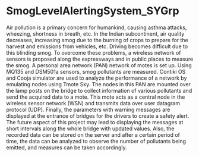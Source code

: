 # SmogLevelAlertingSystem_SYGrp
Air pollution is a primary concern for humankind, causing asthma attacks, wheezing, shortness in breath, etc. In the Indian subcontinent, air quality decreases, increasing smog due to the burning of crops to prepare for the harvest and emissions from vehicles, etc. Driving becomes difficult due to this blinding smog. To overcome these problems, a wireless network of sensors is proposed along the expressways and in public places to measure the smog. A personal area network (PAN) network of motes is set up. Using MQ135 and DSM501a sensors, smog pollutants are measured. Contiki OS and Cooja simulator are used to analyze the performance of a network by emulating nodes using Tmote Sky. The nodes in this PAN are mounted over the lamp posts on the bridge to collect information of various pollutants and send the acquired data to a mote. This mote acts as a central node in the wireless sensor network (WSN) and transmits data over user datagram protocol (UDP). Finally, the parameters with warning messages are displayed at the entrance of bridges for the drivers to create a safety alert. The future aspect of this project may lead to displaying the messages at short intervals along the whole bridge with updated values. Also, the recorded data can be stored on the server and after a certain period of time, the data can be analyzed to observe the number of pollutants being emitted, and measures can be taken accordingly.
